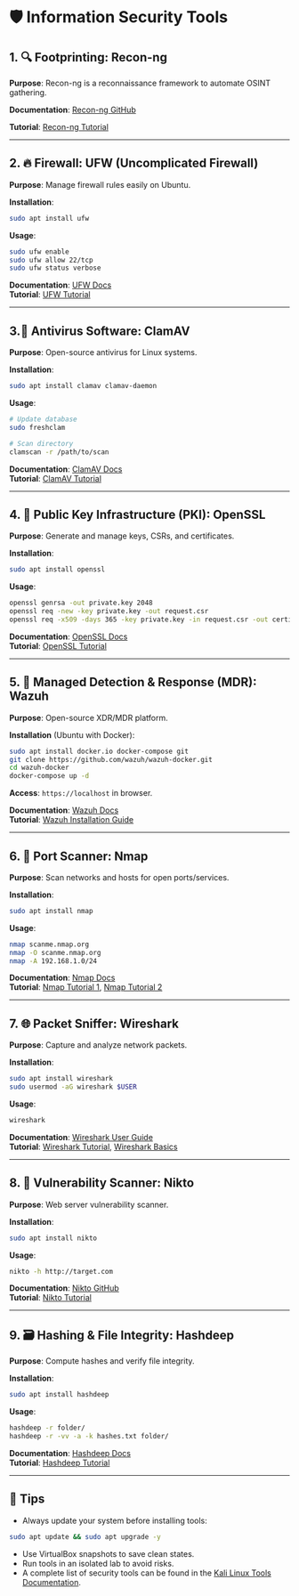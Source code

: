 
# 🛡️ Information Security Tools

## 1. 🔍 Footprinting: Recon-ng

**Purpose**: Recon-ng is a reconnaissance framework to automate OSINT gathering.

**Documentation**: [Recon-ng GitHub](https://github.com/lanmaster53/recon-ng)

**Tutorial**: [Recon-ng Tutorial](https://hackertarget.com/recon-ng-tutorial/)

---

## 2. 🔥 Firewall: UFW (Uncomplicated Firewall)

**Purpose**: Manage firewall rules easily on Ubuntu.

**Installation**:
```bash
sudo apt install ufw
```

**Usage**:
```bash
sudo ufw enable
sudo ufw allow 22/tcp
sudo ufw status verbose
```

**Documentation**: [UFW Docs](https://help.ubuntu.com/community/UFW)  
**Tutorial**: [UFW Tutorial](https://www.digitalocean.com/community/tutorials/ufw-essentials-common-firewall-rules-and-commands)

---

## 3.🦠 Antivirus Software: ClamAV

**Purpose**: Open-source antivirus for Linux systems.

**Installation**:
```bash
sudo apt install clamav clamav-daemon
```

**Usage**:
```bash
# Update database
sudo freshclam

# Scan directory
clamscan -r /path/to/scan
```

**Documentation**: [ClamAV Docs](https://docs.clamav.net/)  
**Tutorial**: [ClamAV Tutorial](https://hackertarget.com/clamav-tutorial-antivirus-linux/)

---


## 4. 🔑 Public Key Infrastructure (PKI): OpenSSL

**Purpose**: Generate and manage keys, CSRs, and certificates.

**Installation**:
```bash
sudo apt install openssl
```

**Usage**:
```bash
openssl genrsa -out private.key 2048
openssl req -new -key private.key -out request.csr
openssl req -x509 -days 365 -key private.key -in request.csr -out certificate.crt
```

**Documentation**: [OpenSSL Docs](https://www.openssl.org/docs/)  
**Tutorial**: [OpenSSL Tutorial](https://www.geeksforgeeks.org/linux-unix/practical-uses-of-openssl-command-in-linux/)

---

## 5. 🧠 Managed Detection & Response (MDR): Wazuh

**Purpose**: Open-source XDR/MDR platform.

**Installation** (Ubuntu with Docker):
```bash
sudo apt install docker.io docker-compose git
git clone https://github.com/wazuh/wazuh-docker.git
cd wazuh-docker
docker-compose up -d
```

**Access**: `https://localhost` in browser.

**Documentation**: [Wazuh Docs](https://documentation.wazuh.com/current/index.html)  
**Tutorial**: [Wazuh Installation Guide](https://www.geeksforgeeks.org/ethical-hacking/introduction-to-wazuh/)

---

## 6. 📡 Port Scanner: Nmap

**Purpose**: Scan networks and hosts for open ports/services.

**Installation**:
```bash
sudo apt install nmap
```

**Usage**:
```bash
nmap scanme.nmap.org
nmap -O scanme.nmap.org
nmap -A 192.168.1.0/24
```

**Documentation**: [Nmap Docs](https://nmap.org/)  
**Tutorial**: [Nmap Tutorial 1](https://www.freecodecamp.org/news/what-is-nmap-and-how-to-use-it-a-tutorial-for-the-greatest-scanning-tool-of-all-time/), [Nmap Tutorial 2](https://www.geeksforgeeks.org/linux-unix/top-30-basic-nmap-commands-for-beginners/)

---

## 7. 🌐 Packet Sniffer: Wireshark

**Purpose**: Capture and analyze network packets.

**Installation**:
```bash
sudo apt install wireshark
sudo usermod -aG wireshark $USER
```

**Usage**:
```bash
wireshark
```

**Documentation**: [Wireshark User Guide](https://www.wireshark.org/docs/wsug_html_chunked/)  
**Tutorial**: [Wireshark Tutorial](https://www.geeksforgeeks.org/linux-unix/how-to-install-and-use-wireshark-on-ubuntu-linux/), [Wireshark Basics](https://www.geeksforgeeks.org/computer-networks/wireshark-packet-capturing-and-analyzing/)

---

## 8. 🧰 Vulnerability Scanner: Nikto

**Purpose**: Web server vulnerability scanner.

**Installation**:
```bash
sudo apt install nikto
```

**Usage**:
```bash
nikto -h http://target.com
```

**Documentation**: [Nikto GitHub](https://github.com/sullo/nikto)  
**Tutorial**: [Nikto Tutorial](https://www.hackercoolmagazine.com/nikto-vulnerability-scanner-complete-guide/?srsltid=AfmBOorA_oWMb6VXafSSBszghjHOiO5YecOstDSye5hKewEvSobaBU60)

---

## 9. 🗃️ Hashing & File Integrity: Hashdeep

**Purpose**: Compute hashes and verify file integrity.

**Installation**:
```bash
sudo apt install hashdeep
```

**Usage**:
```bash
hashdeep -r folder/
hashdeep -r -vv -a -k hashes.txt folder/
```

**Documentation**: [Hashdeep Docs](https://github.com/jessek/hashdeep)  
**Tutorial**: [Hashdeep Tutorial](https://www.geeksforgeeks.org/ethical-hacking/hashdeep-a-digital-forensics-tool-in-kali-linux/)

---

## 📝 Tips

- Always update your system before installing tools:
```bash
sudo apt update && sudo apt upgrade -y
```
- Use VirtualBox snapshots to save clean states.
- Run tools in an isolated lab to avoid risks.
- A complete list of security tools can be found in the [Kali Linux Tools Documentation](https://www.kali.org/tools/).
